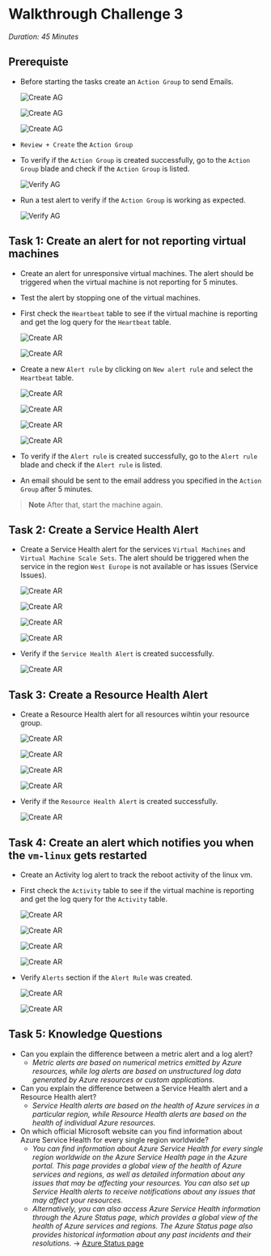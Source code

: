 # Walkthrough Challenge 3

*Duration: 45 Minutes*

## Prerequiste

- Before starting the tasks create an `Action Group` to send Emails.

    ![Create AG](./img/task_00_a.png)

    ![Create AG](./img/task_00_b.png)

    ![Create AG](./img/task_00_c.png)

- `Review + Create` the `Action Group`
- To verify if the `Action Group` is created successfully, go to the `Action Group` blade and check if the `Action Group` is listed.

    ![Verify AG](./img/task_00_d.png)

- Run a test alert to verify if the `Action Group` is working as expected.

    ![Verify AG](./img/task_00_e.png)

## Task 1: Create an alert for not reporting virtual machines

- Create an alert for unresponsive virtual machines. The alert should be triggered when the virtual machine is not reporting for 5 minutes.

- Test the alert by stopping one of the virtual machines.

- First check the `Heartbeat` table to see if the virtual machine is reporting and get the log query for the `Heartbeat` table.
  
    ![Create AR](./img/task_01_a.png)

    ![Create AR](./img/task_01_b.png)

- Create a new `Alert rule` by clicking on `New alert rule` and select the `Heartbeat` table.

    ![Create AR](./img/task_01_c.png)

    ![Create AR](./img/task_01_d.png)

    ![Create AR](./img/task_01_e.png)

    ![Create AR](./img/task_01_f.png)

- To verify if the `Alert rule` is created successfully, go to the `Alert rule` blade and check if the `Alert rule` is listed.

- An email should be sent to the email address you specified in the `Action Group` after 5 minutes.

> **Note**
> After that, start the machine again.

## Task 2: Create a Service Health Alert

- Create a Service Health alert for the services `Virtual Machines` and `Virtual Machine Scale Sets`. The alert should be triggered when the service in the region `West Europe` is not available or has issues (Service Issues).

    ![Create AR](./img/task_02_a.png)

    ![Create AR](./img/task_02_b.png)

    ![Create AR](./img/task_02_c.png)

    ![Create AR](./img/task_02_d.png)

- Verify if the `Service Health Alert` is created successfully.

    ![Create AR](./img/task_02_e.png)

## Task 3: Create a Resource Health Alert

- Create a Resource Health alert for all resources wihtin your resource group.
  
    ![Create AR](./img/task_03_a.png)

    ![Create AR](./img/task_03_b.png)

    ![Create AR](./img/task_03_c.png)

    ![Create AR](./img/task_03_d.png)

- Verify if the `Resource Health Alert` is created successfully.

    ![Create AR](./img/task_03_e.png)

## Task 4: Create an alert which notifies you when the `vm-linux` gets restarted

- Create an Activity log alert to track the reboot activity of the linux vm.
- First check the `Activity` table to see if the virtual machine is reporting and get the log query for the `Activity` table.
  
    ![Create AR](./img/task_04_a.png)

    ![Create AR](./img/task_04_b.png)

    ![Create AR](./img/task_04_c.png)

    ![Create AR](./img/task_04_d.png)

- Verify `Alerts` section if the `Alert Rule` was created.

    ![Create AR](./img/task_04_f.png)

    ![Create AR](./img/task_04_g.png)

## Task 5: Knowledge Questions

- Can you explain the difference between a metric alert and a log alert?
  - *Metric alerts are based on numerical metrics emitted by Azure resources, while log alerts are based on unstructured log data generated by Azure resources or custom applications.*
- Can you explain the difference between a Service Health alert and a Resource Health alert?
  - *Service Health alerts are based on the health of Azure services in a particular region, while Resource Health alerts are based on the health of individual Azure resources.*
- On which official Microsoft website can you find information about Azure Service Health for every single region worldwide?
  - *You can find information about Azure Service Health for every single region worldwide on the Azure Service Health page in the Azure portal. This page provides a global view of the health of Azure services and regions, as well as detailed information about any issues that may be affecting your resources. You can also set up Service Health alerts to receive notifications about any issues that may affect your resources.*
  - *Alternatively, you can also access Azure Service Health information through the Azure Status page, which provides a global view of the health of Azure services and regions. The Azure Status page also provides historical information about any past incidents and their resolutions.* -> [Azure Status page](https://azure.microsoft.com/en-us/get-started/azure-portal/service-health/#:~:text=The%20Azure%20status%20page%20is,Azure%20services%20in%20all%20regions.)
